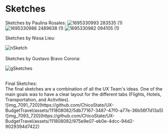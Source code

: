 # Sketches
Sketches by Paulina Rosales:
![1695330993 283535 (1)](https://github.com/ChicoState/UX-BudgetTravel/assets/111808082/321724b4-0f53-4193-aabd-c465622123bc)
![1695330988 2489638 (1)](https://github.com/ChicoState/UX-BudgetTravel/assets/111808082/8af449cf-dedd-41b3-9b05-3a3346631f5c)
![1695330982 094105 (1)](https://github.com/ChicoState/UX-BudgetTravel/assets/111808082/f9ce68d2-4fa4-4b21-8d74-56b4dc18c0ad)

Sketches by Nissa Lieu:
<br>

![nSketch](https://github.com/ChicoState/UX-BudgetTravel/assets/111808082/bf389ab5-966e-4938-ad0e-f92430971ae2)
<br>
<br>
Sketches by Gustavo Bravo Corona:
<br>

![gSketches](https://github.com/ChicoState/UX-BudgetTravel/assets/111808082/9db096ae-2157-40b3-877e-e00b2f744dfd)

<br>
Final Sketches:
<br>
The final sketches are a combination of all the UX Team's ideas. One of the main goals was to have a clear layout for the different tabs (Flights, Hotels, Transportation, and Activities).
<br>
![img_7091_720](https://github.com/ChicoState/UX-BudgetTravel/assets/111808082/5db77167-3487-47f0-a77e-36b56f7d13a5)
![img_7093_720](https://github.com/ChicoState/UX-BudgetTravel/assets/111808082/975e9e07-eb0e-4dcc-94d2-9029394d7422)
